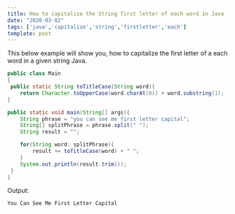 ```yaml
---
title: How to capitalize the String first letter of each word in Java
date: "2020-03-02"
tags: ['java','capitalize','string','firstletter','each']
template: post
---
```


This below example will show you, how to capitalize the first letter of a each word in a given string
Java.

```java
public class Main
{
 public static String toTitleCase(String word){
    return Character.toUpperCase(word.charAt(0)) + word.substring(1);
}

public static void main(String[] args){
    String phrase = "you can see me first letter capital";
    String[] splitPhrase = phrase.split(" ");
    String result = "";

    for(String word: splitPhrase){
        result += toTitleCase(word) + " ";
    }
    System.out.println(result.trim());
 }
}
```

Output:

```java
You Can See Me First Letter Capital
```
